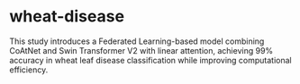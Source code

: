# wheat-disease

This study introduces a Federated Learning-based model combining CoAtNet and Swin Transformer V2 with linear attention, achieving 99% accuracy in wheat leaf disease classification while improving computational efficiency.
